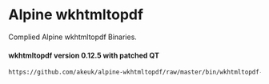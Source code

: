 # Alpine wkhtmltopdf

Complied Alpine wkhtmltopdf Binaries.

#### wkhtmltopdf version 0.12.5 with patched QT

```sh
https://github.com/akeuk/alpine-wkhtmltopdf/raw/master/bin/wkhtmltopdf-0.12.5-patched-qt
```